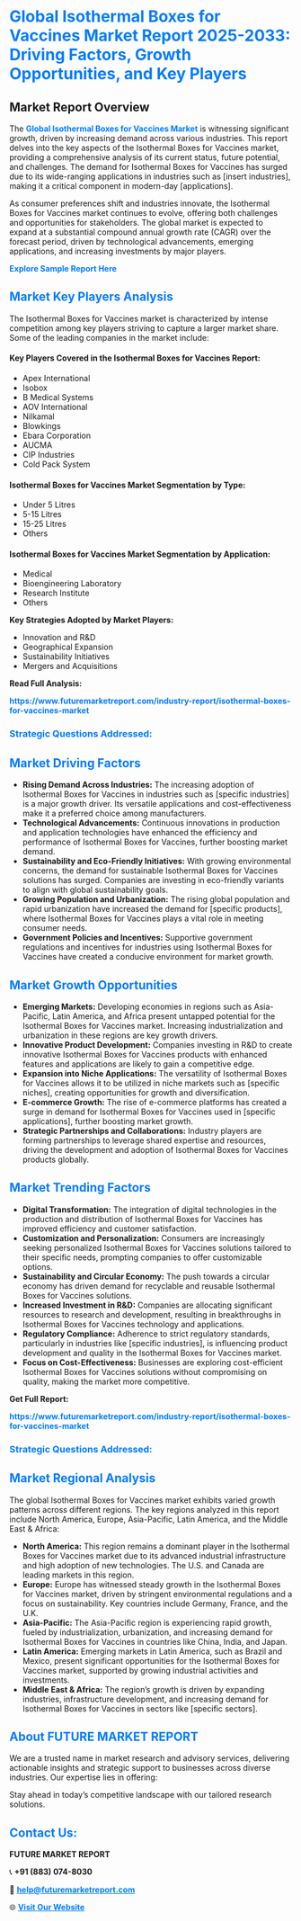 <h1 style="color: #007BFF;">Global Isothermal Boxes for Vaccines Market Report 2025-2033: Driving Factors, Growth Opportunities, and Key Players</h1>

<section id="overview">
<h2>Market Report Overview</h2>
<p>The <a href="https://www.futuremarketreport.com/industry-report/isothermal-boxes-for-vaccines-market" style="color: #007BFF; text-decoration: none;"><strong>Global Isothermal Boxes for Vaccines Market</strong></a> is witnessing significant growth, driven by increasing demand across various industries. This report delves into the key aspects of the Isothermal Boxes for Vaccines market, providing a comprehensive analysis of its current status, future potential, and challenges. The demand for Isothermal Boxes for Vaccines has surged due to its wide-ranging applications in industries such as [insert industries], making it a critical component in modern-day [applications].</p>
<p>As consumer preferences shift and industries innovate, the Isothermal Boxes for Vaccines market continues to evolve, offering both challenges and opportunities for stakeholders. The global market is expected to expand at a substantial compound annual growth rate (CAGR) over the forecast period, driven by technological advancements, emerging applications, and increasing investments by major players.</p>
</section>

<section id="overview">
<p><a href="https://www.futuremarketreport.com/request-sample/reportId=84791" style="color: #007BFF; text-decoration: none;"><strong>Explore Sample Report Here</strong></a></p>
</section>

<section id="key-players">
<h2 style="color: #007BFF;">Market Key Players Analysis</h2>
<p>The Isothermal Boxes for Vaccines market is characterized by intense competition among key players striving to capture a larger market share. Some of the leading companies in the market include:</p>
<h4>Key Players Covered in the Isothermal Boxes for Vaccines Report:</h4>
<ul><li>Apex International</li><li>Isobox</li><li>B Medical Systems</li><li>AOV International</li><li>Nilkamal</li><li>Blowkings</li><li>Ebara Corporation</li><li>AUCMA</li><li>CIP Industries</li><li>Cold Pack System</li></ul>
<h4>Isothermal Boxes for Vaccines Market Segmentation by Type:</h4>
<ul><li>Under 5 Litres</li><li>5-15 Litres</li><li>15-25 Litres</li><li>Others</li></ul>

<h4>Isothermal Boxes for Vaccines Market Segmentation by Application:</h4>
<ul><li>Medical</li><li>Bioengineering Laboratory</li><li>Research Institute</li><li>Others</li></ul>
<p><strong>Key Strategies Adopted by Market Players:</strong></p>
<ul>
<li>Innovation and R&D</li>
<li>Geographical Expansion</li>
<li>Sustainability Initiatives</li>
<li>Mergers and Acquisitions</li>
</ul>
</section>

<section>
<p><strong>Read Full Analysis: </strong></p><a href="https://www.futuremarketreport.com/industry-report/isothermal-boxes-for-vaccines-market" style="color: #007BFF; text-decoration: none;"><strong>https://www.futuremarketreport.com/industry-report/isothermal-boxes-for-vaccines-market</strong></a>
<h3 style="color: #007BFF;">Strategic Questions Addressed:</h3>
</section>

<section id="driving-factors">
<h2 style="color: #007BFF;">Market Driving Factors</h2>
<ul>
<li><strong>Rising Demand Across Industries:</strong> The increasing adoption of Isothermal Boxes for Vaccines in industries such as [specific industries] is a major growth driver. Its versatile applications and cost-effectiveness make it a preferred choice among manufacturers.</li>
<li><strong>Technological Advancements:</strong> Continuous innovations in production and application technologies have enhanced the efficiency and performance of Isothermal Boxes for Vaccines, further boosting market demand.</li>
<li><strong>Sustainability and Eco-Friendly Initiatives:</strong> With growing environmental concerns, the demand for sustainable Isothermal Boxes for Vaccines solutions has surged. Companies are investing in eco-friendly variants to align with global sustainability goals.</li>
<li><strong>Growing Population and Urbanization:</strong> The rising global population and rapid urbanization have increased the demand for [specific products], where Isothermal Boxes for Vaccines plays a vital role in meeting consumer needs.</li>
<li><strong>Government Policies and Incentives:</strong> Supportive government regulations and incentives for industries using Isothermal Boxes for Vaccines have created a conducive environment for market growth.</li>
</ul>
</section>

<section id="growth-opportunities">
<h2 style="color: #007BFF;">Market Growth Opportunities</h2>
<ul>
<li><strong>Emerging Markets:</strong> Developing economies in regions such as Asia-Pacific, Latin America, and Africa present untapped potential for the Isothermal Boxes for Vaccines market. Increasing industrialization and urbanization in these regions are key growth drivers.</li>
<li><strong>Innovative Product Development:</strong> Companies investing in R&D to create innovative Isothermal Boxes for Vaccines products with enhanced features and applications are likely to gain a competitive edge.</li>
<li><strong>Expansion into Niche Applications:</strong> The versatility of Isothermal Boxes for Vaccines allows it to be utilized in niche markets such as [specific niches], creating opportunities for growth and diversification.</li>
<li><strong>E-commerce Growth:</strong> The rise of e-commerce platforms has created a surge in demand for Isothermal Boxes for Vaccines used in [specific applications], further boosting market growth.</li>
<li><strong>Strategic Partnerships and Collaborations:</strong> Industry players are forming partnerships to leverage shared expertise and resources, driving the development and adoption of Isothermal Boxes for Vaccines products globally.</li>
</ul>
</section>

<section id="trending-factors">
<h2 style="color: #007BFF;">Market Trending Factors</h2>
<ul>
<li><strong>Digital Transformation:</strong> The integration of digital technologies in the production and distribution of Isothermal Boxes for Vaccines has improved efficiency and customer satisfaction.</li>
<li><strong>Customization and Personalization:</strong> Consumers are increasingly seeking personalized Isothermal Boxes for Vaccines solutions tailored to their specific needs, prompting companies to offer customizable options.</li>
<li><strong>Sustainability and Circular Economy:</strong> The push towards a circular economy has driven demand for recyclable and reusable Isothermal Boxes for Vaccines solutions.</li>
<li><strong>Increased Investment in R&D:</strong> Companies are allocating significant resources to research and development, resulting in breakthroughs in Isothermal Boxes for Vaccines technology and applications.</li>
<li><strong>Regulatory Compliance:</strong> Adherence to strict regulatory standards, particularly in industries like [specific industries], is influencing product development and quality in the Isothermal Boxes for Vaccines market.</li>
<li><strong>Focus on Cost-Effectiveness:</strong> Businesses are exploring cost-efficient Isothermal Boxes for Vaccines solutions without compromising on quality, making the market more competitive.</li>
</ul>
</section>

<section>
<p><strong>Get Full Report: </strong></p><a href="https://www.futuremarketreport.com/industry-report/isothermal-boxes-for-vaccines-market" style="color: #007BFF; text-decoration: none;"><strong>https://www.futuremarketreport.com/industry-report/isothermal-boxes-for-vaccines-market</strong></a>
<h3 style="color: #007BFF;">Strategic Questions Addressed:</h3>
</section>


<section id="regional-analysis">
<h2 style="color: #007BFF;">Market Regional Analysis</h2>
<p>The global Isothermal Boxes for Vaccines market exhibits varied growth patterns across different regions. The key regions analyzed in this report include North America, Europe, Asia-Pacific, Latin America, and the Middle East & Africa:</p>
<ul>
<li><strong>North America:</strong> This region remains a dominant player in the Isothermal Boxes for Vaccines market due to its advanced industrial infrastructure and high adoption of new technologies. The U.S. and Canada are leading markets in this region.</li>
<li><strong>Europe:</strong> Europe has witnessed steady growth in the Isothermal Boxes for Vaccines market, driven by stringent environmental regulations and a focus on sustainability. Key countries include Germany, France, and the U.K.</li>
<li><strong>Asia-Pacific:</strong> The Asia-Pacific region is experiencing rapid growth, fueled by industrialization, urbanization, and increasing demand for Isothermal Boxes for Vaccines in countries like China, India, and Japan.</li>
<li><strong>Latin America:</strong> Emerging markets in Latin America, such as Brazil and Mexico, present significant opportunities for the Isothermal Boxes for Vaccines market, supported by growing industrial activities and investments.</li>
<li><strong>Middle East & Africa:</strong> The region’s growth is driven by expanding industries, infrastructure development, and increasing demand for Isothermal Boxes for Vaccines in sectors like [specific sectors].</li>
</ul>
</section>

<footer>
<h2 style="color: #007BFF;">About FUTURE MARKET REPORT</h2>
<p>We are a trusted name in market research and advisory services, delivering actionable insights and strategic support to businesses across diverse industries. Our expertise lies in offering:</p>

<p>Stay ahead in today’s competitive landscape with our tailored research solutions.</p>

<h2 style="color: #007BFF;">Contact Us:</h2>
<p><strong>FUTURE MARKET REPORT</strong></p>
<p>📞 <strong>+91 (883) 074-8030</strong></p>
<p>📧 <strong><a href="mailto:help@futuremarketreport.com" style="color: #007BFF;">help@futuremarketreport.com</a></strong></p>
<p>🌐 <strong><a href="https://www.futuremarketreport.com/" style="color: #007BFF;">Visit Our Website</a></strong></p>
</footer>